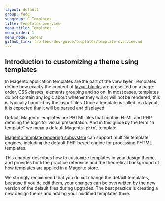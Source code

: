 ```yaml
---
layout: default  
group: fedg
subgroup: C_Templates
title: Templates overview
menu_title: Templates
menu_order: 1
menu_node: parent
github_link: frontend-dev-guide/templates/template-overview.md
---
```


<h2>Introduction to customizing a theme using templates</h2>


In Magento application templates are the part of the view layer. Templates define how exactly the content of <a href="{{site.gdeurl}}frontend-dev-guide/layouts/layout-overview.html" target="_blank">layout blocks</a> are presented on a page: order, CSS classes, elements  grouping and so on. 
In most cases, templates do not contain any logic about whether they will or will not be rendered, this is typically handled by the layout files. Once a template is called in a layout, it is expected that it will be parsed and displayed.

Default Magento templates are PHTML files that contain HTML and PHP defining the logic for visual presentation. And in this guide by the term "a template" we mean a default Magento `.phtml` template.

<div class="bs-callout bs-callout-info" id="info">
<span class="glyphicon-class">
 <p><a href="{{site.gdeurl}}architecture/view/template-engine.html" target="_blank">Magento template rendering subsystem</a> can support multiple template engines, including the default PHP-based engine for processing PHTML templates.</p></span>
</div>

This chapter describes how to customize templates in your design theme, and provides both the practice reference and the theoretical background of how templates are applied in a Magento store. 




We strongly recommend that you do not change the default templates, because if you do edit them, your changes can be overwritten by the new version of the default files during upgrades.
The best practice is creating a new design theme and adding your modified templates there.











